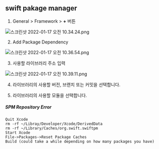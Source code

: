 ## swift pakage manager

1. General > Framework > **+** 버튼

![스크린샷 2022-01-17 오전 10.34.24.png](/Users/daisy/Desktop/스크린샷%202022-01-17%20오전%2010.34.24.png)

2. Add Package Dependency

![스크린샷 2022-01-17 오전 10.36.54.png](/var/folders/bh/lsgcmpkd3dg14y7gdlypkx600000gn/T/TemporaryItems/NSIRD_screencaptureui_suyqIg/스크린샷%202022-01-17%20오전%2010.36.54.png)

3. 사용할 라이브러리 주소 입력

![스크린샷 2022-01-17 오전 10.39.11.png](/var/folders/bh/lsgcmpkd3dg14y7gdlypkx600000gn/T/TemporaryItems/NSIRD_screencaptureui_7pkIjE/스크린샷%202022-01-17%20오전%2010.39.11.png)

4. 라이브러리의 사용할 버전, 브랜치 또는 커밋을 선택합니다.

5. 라이브러리의 사용할 모듈을 선택합니다.





##### SPM Repository Error

```
Quit Xcode
rm -rf ~/Libray/Developer/Xcode/DerivedData
rm -rf ~/Library/Caches/org.swift.swiftpm
Start Xcode
File->Packages->Reset Package Caches
Build (could take a while depending on how many packages you have)
```